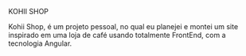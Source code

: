 KOHII SHOP

Kohii Shop, é um projeto pessoal, no qual eu planejei
e montei um site inspirado em uma loja de café usando
totalmente FrontEnd, com a tecnologia Angular.
